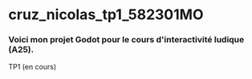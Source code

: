 # cruz_nicolas_tp1_582301MO

### Voici mon projet Godot pour le cours d'interactivité ludique (A25). 

TP1 (en cours)


